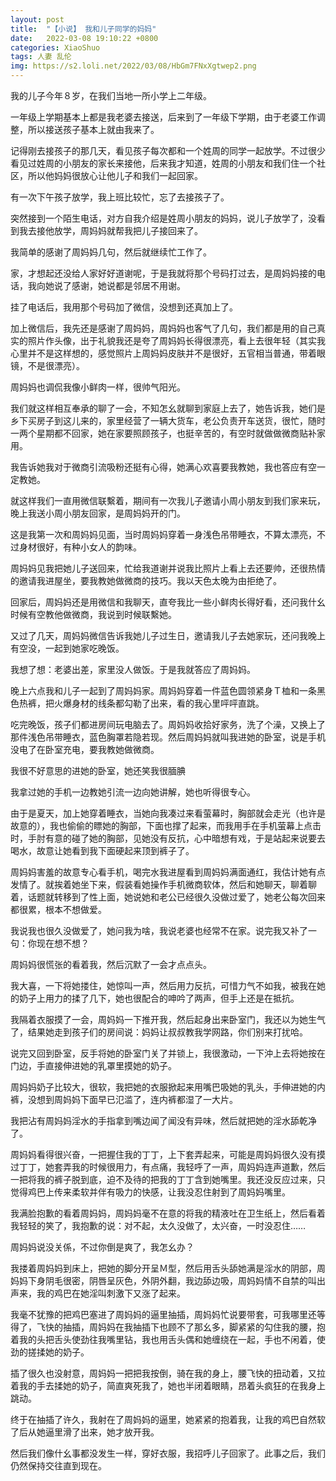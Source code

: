 ```yaml
---
layout: post
title:  "【小说】 我和儿子同学的妈妈"
date:   2022-03-08 19:10:22 +0800
categories: XiaoShuo
tags: 人妻 乱伦
img: https://s2.loli.net/2022/03/08/HbGm7FNxXgtwep2.png
---
```

我的儿子今年８岁，在我们当地一所小学上二年级。

一年级上学期基本上都是我老婆去接送，后来到了一年级下学期，由于老婆工作调整，所以接送孩子基本上就由我来了。

记得刚去接孩子的那几天，看见孩子每次都和一个姓周的同学一起放学。不过很少看见过姓周的小朋友的家长来接他，后来我才知道，姓周的小朋友和我们住一个社区，所以他妈妈很放心让他儿子和我们一起回家。

有一次下午孩子放学，我上班比较忙，忘了去接孩子了。

突然接到一个陌生电话，对方自我介绍是姓周小朋友的妈妈，说儿子放学了，没看到我去接他放学，周妈妈就帮我把儿子接回来了。

我简单的感谢了周妈妈几句，然后就继续忙工作了。

家，才想起还没给人家好好道谢呢，于是我就将那个号码打过去，是周妈妈接的电话，我向她说了感谢，她说都是邻居不用谢。

挂了电话后，我用那个号码加了微信，没想到还真加上了。

加上微信后，我先还是感谢了周妈妈，周妈妈也客气了几句，我们都是用的自己真实的照片作头像，出于礼貌我还是夸了周妈妈长得很漂亮，看上去很年轻（其实我心里并不是这样想的，感觉照片上周妈妈皮肤并不是很好，五官相当普通，带着眼镜，不是很漂亮）。

周妈妈也调侃我像小鲜肉一样，很帅气阳光。

我们就这样相互奉承的聊了一会，不知怎幺就聊到家庭上去了，她告诉我，她们是乡下买房子到这儿来的，家里经营了一辆大货车，老公负责开车送货，很忙，随时一两个星期都不回家，她在家要照顾孩子，也挺辛苦的，有空时就做做微商贴补家用。

我告诉她我对于微商引流吸粉还挺有心得，她满心欢喜要我教她，我也答应有空一定教她。

就这样我们一直用微信联繫着，期间有一次我儿子邀请小周小朋友到我们家来玩，晚上我送小周小朋友回家，是周妈妈开的门。

这是我第一次和周妈妈见面，当时周妈妈穿着一身浅色吊带睡衣，不算太漂亮，不过身材很好，有种小女人的韵味。

周妈妈见我把她儿子送回来，忙给我道谢并说我比照片上看上去还要帅，还很热情的邀请我进屋坐，要我教她做微商的技巧。我以天色太晚为由拒绝了。

回家后，周妈妈还是用微信和我聊天，直夸我比一些小鲜肉长得好看，还问我什幺时候有空教他做微商，我说到时候联繫她。

又过了几天，周妈妈微信告诉我她儿子过生日，邀请我儿子去她家玩，还问我晚上有空没，一起到她家吃晚饭。

我想了想：老婆出差，家里没人做饭。于是我就答应了周妈妈。

晚上六点我和儿子一起到了周妈妈家。周妈妈穿着一件蓝色圆领紧身Ｔ桖和一条黑色热裤，把火爆身材的线条都勾勒了出来，看的我心里呯呯直跳。

吃完晚饭，孩子们都进房间玩电脑去了。周妈妈收拾好家务，洗了个澡，又换上了那件浅色吊带睡衣，蓝色胸罩若隐若现。然后周妈妈就叫我进她的卧室，说是手机没电了在卧室充电，要我教她做微商。

我很不好意思的进她的卧室，她还笑我很腼腆
 
我拿过她的手机一边教她引流一边向她讲解，她也听得很专心。

由于是夏天，加上她穿着睡衣，当她向我凑过来看萤幕时，胸部就会走光（也许是故意的），我也偷偷的瞟她的胸部，下面也撑了起来，而我用手在手机萤幕上点击时，手肘有意的碰了她的胸部，见她没有反抗，心中暗想有戏，于是站起来说要去喝水，故意让她看到我下面硬起来顶到裤子了。

周妈妈害羞的故意专心看手机，喝完水我进屋看到周妈妈满面通红，我估计她有点发情了。就挨着她坐下来，假装看她操作手机微商软体，然后和她聊天，聊着聊着，话题就转移到了性上面，她说她和老公已经很久没做过爱了，她老公每次回来都很累，根本不想做爱。

我说我也很久没做爱了，她问我为啥，我说老婆也经常不在家。说完我又补了一句：你现在想不想？

周妈妈很慌张的看着我，然后沉默了一会才点点头。

我大喜，一下将她搂住，她惊叫一声，然后用力反抗，可惜力气不如我，被我在她的奶子上用力的揉了几下，她也很配合的呻吟了两声，但手上还是在抵抗。

我隔着衣服摸了一会，周妈妈一下推开我，然后起身出来卧室门，我还以为她生气了，结果她走到孩子们的房间说：妈妈让叔叔教我学网路，你们别来打扰哈。

说完又回到卧室，反手将她的卧室门关了并锁上，我很激动，一下沖上去将她按在门边，手直接伸进她的乳罩里摸她的奶子。

周妈妈奶子比较大，很软，我把她的衣服掀起来用嘴巴吸她的乳头，手伸进她的内裤，没想到周妈妈下面早已氾滥了，连内裤都湿了一大片。

我把沾有周妈妈淫水的手指拿到嘴边闻了闻没有异味，然后就把她的淫水舔乾净了。

周妈妈看得很兴奋，一把握住我的丁丁，上下套弄起来，可能是周妈妈很久没有摸过丁丁，她套弄我的时候很用力，有点痛，我轻呼了一声，周妈妈连声道歉，然后一把将我的裤子脱到底，迫不及待的把我的丁丁含到她嘴里。我还没反应过来，只觉得鸡巴上传来柔软并伴有吸力的快感，让我没忍住射到了周妈妈嘴里。

我满脸抱歉的看着周妈妈，周妈妈毫不在意的将我的精液吐在卫生纸上，然后看着我轻轻的笑了，我抱歉的说：对不起，太久没做了，太兴奋，一时没忍住……

周妈妈说没关係，不过你倒是爽了，我怎幺办？

我搂着周妈妈到床上，把她的脚分开呈Ｍ型，然后用舌头舔她满是淫水的阴部，周妈妈下身阴毛很密，阴唇呈灰色，外阴外翻，我边舔边吸，周妈妈情不自禁的叫出声来，我的鸡巴在她淫叫刺激下又涨了起来。

我毫不犹豫的把鸡巴塞进了周妈妈的逼里抽插，周妈妈忙说要带套，可我哪里还等得了，飞快的抽插，周妈妈在我抽插下也顾不了那幺多，脚紧紧的勾住我的腰，抱着我的头把舌头使劲往我嘴里钻，我也用舌头偶和她缠绕在一起，手也不闲着，使劲的搓揉她的奶子。

插了很久也没射意，周妈妈一把把我按倒，骑在我的身上，腰飞快的扭动着，又拉着我的手去揉她的奶子，简直爽死我了，她也半闭着眼睛，昂着头疯狂的在我身上跳动。

终于在抽插了许久，我射在了周妈妈的逼里，她紧紧的抱着我，让我的鸡巴自然软了后从她逼里滑了出来，她才放开我。

然后我们像什幺事都没发生一样，穿好衣服，我招呼儿子回家了。此事之后，我们仍然保持交往直到现在。